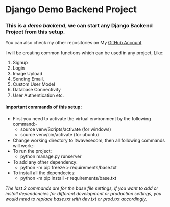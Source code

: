 # Django Demo Backend Project
### This is a _demo backend_, we can start any Django Backend Project from this setup.

You can also check my other repositories on My [GitHub Account](https://github.com/suksham98/)

I will be creating common functions which can be used in any project, Like:
1. Signup
1. Login 
1. Image Upload
1. Sending Email,
1. Custom User Model
1. Database Connectivity
1. User Authentication etc. 

#### Important commands of this setup:
- First you need to activate the virtual environment by the following command:-
  - source venv/Scripts/activate (for windows)    
  - source venv/bin/activate (for ubuntu)
- Change working directory to itwavesecom, then all following commands will work:-
- To run the project:
  - python manage.py runserver
- To add any other dependency:
  - python -m pip freeze > requirements/base.txt
- To install all the dependecies:
  - python -m pip install -r requirements/base.txt

_The last 2 commands are for the base file settings, if you want to add or install dependencies for different development or production settings, you would need to replace base.txt with dev.txt or prod.txt accordingly._

